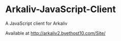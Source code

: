 # Arkaliv-JavaScript-Client
A JavaScript client for Arkaliv

Available at http://arkaliv2.byethost10.com/Site/
